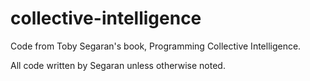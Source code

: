 # collective-intelligence
Code from Toby Segaran's book, Programming Collective Intelligence.

All code written by Segaran unless otherwise noted.
